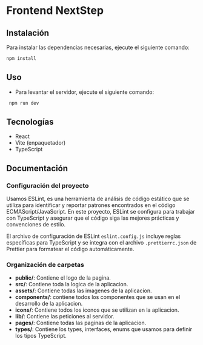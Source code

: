 # Frontend NextStep

## Instalación
Para instalar las dependencias necesarias, ejecute el siguiente comando:
``` bash
npm install
```
## Uso

- Para levantar el servidor, ejecute el siguiente comando:
``` bash
 npm run dev
```
## Tecnologías

- React
- Vite (enpaquetador)
- TypeScript

## Documentación

### Configuración del proyecto

Usamos ESLint, es una herramienta de análisis de código estático que se utiliza para identificar y reportar patrones encontrados en el código ECMAScript/JavaScript. En este proyecto, ESLint se configura para trabajar con TypeScript y asegurar que el código siga las mejores prácticas y convenciones de estilo.

El archivo de configuración de ESLint `eslint.config.js` incluye reglas específicas para TypeScript y se integra con el archivo `.prettierrc.json` de Prettier para formatear el código automáticamente.

### Organización de carpetas

- **public/**: Contiene el logo de la pagina.
- **src/**: Contiene toda la logica de la aplicacion.
- **assets/**: Contiene todas las imagenes de la aplicacion.
- **components/**: contiene todos los componentes que se usan en el desarrollo de la aplicacion.
- **icons/**: Contiene todos los iconos que se utilizan en la aplicacion.
- **lib/**: Contiene las peticiones al servidor.
- **pages/**: Contiene todas las paginas de la aplicacion. 
- **types/**: Contiene los types, interfaces, enums que usamos para definir los tipos TypeScript.
  